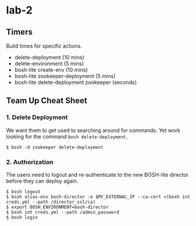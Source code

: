 # lab-2

## Timers

Build times for specific actions.

  * delete-deployment (10 mins)
  * delete-environment (5 mins)
  * bosh-lite create-env (10 mins)
  * bosh-lite zookeeper-deployment (5 mins)
  * bosh-lite delete-deployment zookeeper (seconds)

## Team Up Cheat Sheet

### 1. Delete Deployment

We want them to get used to searching around for commands.  Yet work looking for
the command `bosh delete-deployment`.

```
$ bosh -d zookeeper delete-deployment
```

### 2. Authorization

The users need to logout and re-authenticate to the new BOSH-lite director
before they can deploy again.

```
$ bosh logout
$ bosh alias-env bosh-director -e $MY_EXTERNAL_IP --ca-cert <(bosh int creds.yml --path /director_ssl/ca)
$ export BOSH_ENVIRONMENT=bosh-director
$ bosh int creds.yml --path /admin_password
$ bosh login
```
